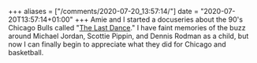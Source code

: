 +++
aliases = ["/comments/2020-07-20_13:57:14/"]
date = "2020-07-20T13:57:14+01:00"
+++
 Amie and I started a docuseries about the 90's Chicago Bulls called "[The Last Dance](https://www.netflix.com/title/80203144)." I have faint memories of the buzz around Michael Jordan, Scottie Pippin, and Dennis Rodman as a child, but now I can finally begin to appreciate what they did for Chicago and basketball.
